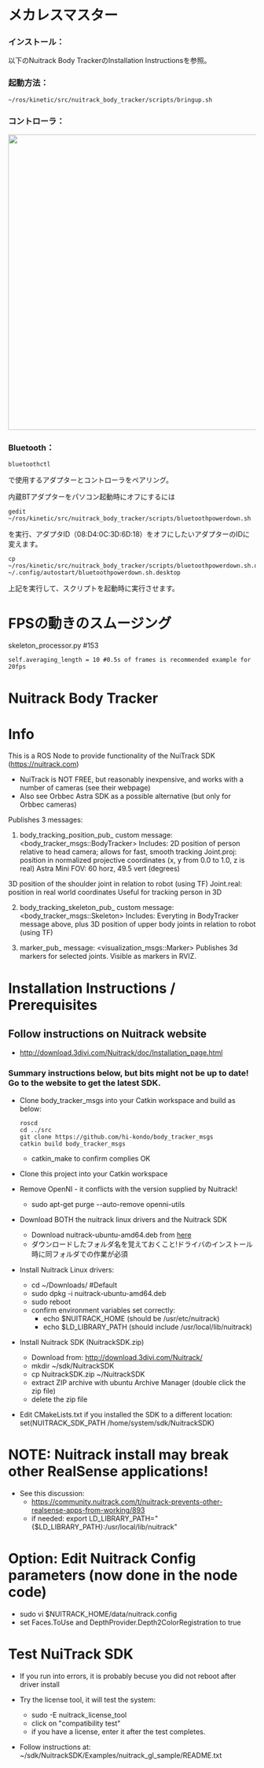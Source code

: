 # メカレスマスター
### インストール：
以下のNuitrack Body TrackerのInstallation Instructionsを参照。

### 起動方法：
```
~/ros/kinetic/src/nuitrack_body_tracker/scripts/bringup.sh
```

### コントローラ：
<img src="https://user-images.githubusercontent.com/31090954/57743704-17d4b780-7701-11e9-804a-5f8e8fe16443.png" width="600" height="600">

### Bluetooth：
```
bluetoothctl
```
で使用するアダプターとコントローラをペアリング。

内蔵BTアダプターをパソコン起動時にオフにするには
```
gedit ~/ros/kinetic/src/nuitrack_body_tracker/scripts/bluetoothpowerdown.sh
```
を実行、アダプタID（08:D4:0C:3D:6D:18）をオフにしたいアダプターのIDに変えます。
```
cp ~/ros/kinetic/src/nuitrack_body_tracker/scripts/bluetoothpowerdown.sh.desktop ~/.config/autostart/bluetoothpowerdown.sh.desktop
```
上記を実行して、スクリプトを起動時に実行させます。
# FPSの動きのスムージング   
  skeleton_processor.py #153
  ```
  self.averaging_length = 10 #0.5s of frames is recommended example for 20fps
  ```
  

# Nuitrack Body Tracker

# Info
   This is a ROS Node to provide functionality of the NuiTrack SDK (https://nuitrack.com)
   
   - NuiTrack is NOT FREE, but reasonably inexpensive, and works with a number of cameras (see their webpage)
   - Also see Orbbec Astra SDK as a possible alternative (but only for Orbbec cameras)

   Publishes 3 messages:
   
   1. body_tracking_position_pub_ custom message:  <body_tracker_msgs::BodyTracker>
   Includes:
   2D position of person relative to head camera; allows for fast, smooth tracking
     Joint.proj:  position in normalized projective coordinates
     (x, y from 0.0 to 1.0, z is real)
     Astra Mini FOV: 60 horz, 49.5 vert (degrees)

   3D position of the shoulder joint in relation to robot (using TF)
     Joint.real: position in real world coordinates
     Useful for tracking person in 3D
   
   2. body_tracking_skeleton_pub_ custom message: <body_tracker_msgs::Skeleton>
   Includes:
   Everyting in BodyTracker message above, plus 3D position of upper body 
   joints in relation to robot (using TF)

   3. marker_pub_  message: <visualization_msgs::Marker>
   Publishes 3d markers for selected joints.  Visible as markers in RVIZ.


# Installation Instructions / Prerequisites

## Follow instructions on Nuitrack website
  - http://download.3divi.com/Nuitrack/doc/Installation_page.html

### Summary instructions below, but bits might not be up to date!  Go to the website to get the latest SDK.


  - Clone body_tracker_msgs into your Catkin workspace and build as below:     
    ```
    roscd 
    cd ../src
    git clone https://github.com/hi-kondo/body_tracker_msgs
    catkin build body_tracker_msgs
    ```
    - catkin_make to confirm complies OK

  - Clone this project into your Catkin workspace
  
  - Remove OpenNI - it conflicts with the version supplied by Nuitrack!
    -   sudo apt-get purge --auto-remove openni-utils

  - Download BOTH the nuitrack linux drivers and the Nuitrack SDK
    - Download nuitrack-ubuntu-amd64.deb from [here](http://download.3divi.com/Nuitrack/doc/Installation_page.html) 
    - ダウンロードしたフォルダ名を覚えておくこと!ドライバのインストール時に同フォルダでの作業が必須
    
  - Install Nuitrack Linux drivers:
    -   cd ~/Downloads/ #Default
    -   sudo dpkg -i nuitrack-ubuntu-amd64.deb
    -   sudo reboot
    -   confirm environment variables set correctly:
        - echo $NUITRACK_HOME    (should be /usr/etc/nuitrack)
        - echo $LD_LIBRARY_PATH  (should include /usr/local/lib/nuitrack)

  - Install Nuitrack SDK (NuitrackSDK.zip)
    - Download from: http://download.3divi.com/Nuitrack/
    - mkdir ~/sdk/NuitrackSDK
    - cp NuitrackSDK.zip ~/NuitrackSDK
    - extract ZIP archive with ubuntu Archive Manager (double click the zip file)
    - delete the zip file

  - Edit CMakeLists.txt if you installed the SDK to a different location:
    set(NUITRACK_SDK_PATH /home/system/sdk/NuitrackSDK)

# NOTE: Nuitrack install may break other RealSense applications!
  - See this discussion: 
    - https://community.nuitrack.com/t/nuitrack-prevents-other-realsense-apps-from-working/893
    - if needed: export LD_LIBRARY_PATH="{$LD_LIBRARY_PATH}:/usr/local/lib/nuitrack"


# Option: Edit Nuitrack Config parameters (now done in the node code)
  - sudo vi $NUITRACK_HOME/data/nuitrack.config
  - set Faces.ToUse and DepthProvider.Depth2ColorRegistration to true

# Test NuiTrack SDK
  - If you run into errors, it is probably becuse you did not reboot after driver install

  - Try the license tool, it will test the system:
    - sudo -E nuitrack_license_tool
    - click on "compatibility test"
    - if you have a license, enter it after the test completes.

  - Follow instructions at: ~/sdk/NuitrackSDK/Examples/nuitrack_gl_sample/README.txt




